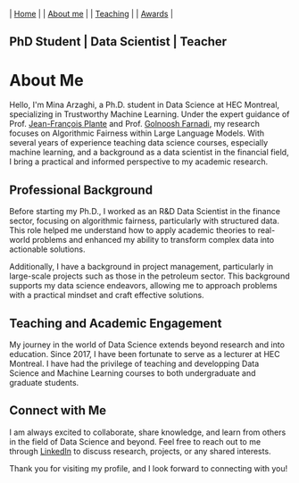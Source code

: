 | [Home](index.md) | | [About me](aboutme.md) | | [Teaching](teaching.md) | | [Awards](awards.md) | 

## PhD Student | Data Scientist | Teacher 


# About Me
Hello, I'm Mina Arzaghi, a Ph.D. student in Data Science at HEC Montreal, specializing in Trustworthy Machine Learning. Under the expert guidance of Prof. [Jean-François Plante](https://www.hec.ca/en/profs/jfplante.html) and Prof. [Golnoosh Farnadi](https://gfarnadi.github.io/), my research focuses on Algorithmic Fairness within Large Language Models. With several years of experience teaching data science courses, especially machine learning, and a background as a data scientist in the financial field, I bring a practical and informed perspective to my academic research.



<!-- ## Ph.D. Research-->

## Professional Background

Before starting my Ph.D., I worked as an R&D Data Scientist in the finance sector, focusing on algorithmic fairness, particularly with structured data. This role helped me understand how to apply academic theories to real-world problems and enhanced my ability to transform complex data into actionable solutions.

Additionally, I have a background in project management, particularly in large-scale projects such as those in the petroleum sector. This background supports my data science endeavors, allowing me to approach problems with a practical mindset and craft effective solutions.

## Teaching and Academic Engagement

My journey in the world of Data Science extends beyond research and into education. Since 2017, I have been fortunate to serve as a lecturer at HEC Montreal. I have had the privilege of teaching and developping Data Science and Machine Learning courses to both undergraduate and graduate students.

## Connect with Me

I am always excited to collaborate, share knowledge, and learn from others in the field of Data Science and beyond. Feel free to reach out to me through [LinkedIn](https://www.linkedin.com/in/your-profile) to discuss research, projects, or any shared interests.

Thank you for visiting my profile, and I look forward to connecting with you!
